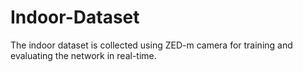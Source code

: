 # Indoor-Dataset

The indoor dataset is collected using ZED-m camera for training and evaluating the network in real-time. 
